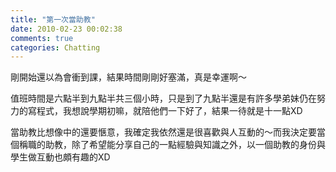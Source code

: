 ```yaml
---
title: "第一次當助教"
date: 2010-02-23 00:02:38
comments: true
categories: Chatting
---
```

<p>剛開始還以為會衝到課，結果時間剛剛好塞滿，真是幸運啊～</p><p>值班時間是六點半到九點半共三個小時，只是到了九點半還是有許多學弟妹仍在努力的寫程式，我想說學期初嘛，就陪他們一下好了，結果一待就是十一點XD</p><p>當助教比想像中的還要愜意，我確定我依然還是很喜歡與人互動的～而我決定要當個稱職的助教，除了希望能分享自己的一點經驗與知識之外，以一個助教的身份與學生做互動也頗有趣的XD</p>
